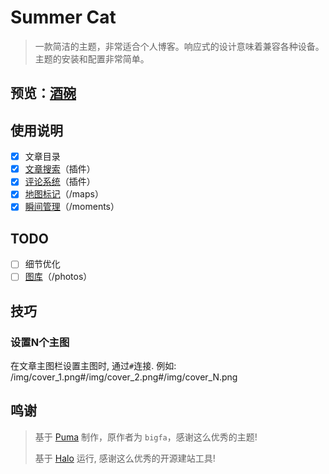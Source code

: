 # Summer Cat 
>一款简洁的主题，非常适合个人博客。响应式的设计意味着兼容各种设备。主题的安装和配置非常简单。

## 预览：[酒碗](https://aiheiyo.top)

## 使用说明

- [x] 文章目录
- [x] [文章搜索](https://github.com/halo-sigs/plugin-search-widget)（插件）
- [X] [评论系统](https://github.com/halo-sigs/plugin-comment-widget)（插件）
- [x] [地图标记](https://github.com/PG-Z/plugin-map-marker)（/maps）
- [X] [瞬间管理](https://github.com/halo-sigs/plugin-moments)（/moments）

## TODO
- [ ] 细节优化
- [ ] [图库](https://halo.run/store/apps/app-BmQJW)（/photos）

## 技巧

### 设置N个主图

在文章主图栏设置主图时, 通过`#`连接. 例如: /img/cover_1.png#/img/cover_2.png#/img/cover_N.png

## 鸣谢
> 基于 [Puma](https://github.com/bigfa/Puma) 制作，原作者为 `bigfa`，感谢这么优秀的主题!
> 
> 基于 [Halo](https://github.com/halo-dev/halo) 运行, 感谢这么优秀的开源建站工具!